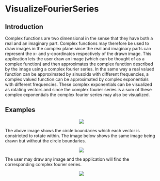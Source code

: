 # VisualizeFourierSeries

## Introduction
Complex functions are two dimensional in the sense that they have both a real and an imaginary part. Complex functions may therefore be used to draw images in the complex plane since the real and imaginary parts can represent the x- and y-coordinates respectively of the drawn image. This application lets the user draw an image (which can be thought of as a complex function) and then approximates the complex function described by the image using a complex fourier series. In the same way a real valued function can be approximated by sinusoids with different frequencies, a complex valued function can be approximated by complex exponentials with different frequencies. These complex exponentials can be visualized as rotating vectors and since the complex fourier series is a sum of these complex exponentials the complex fourier series may also be visualized.

## Examples

<p align="center">
  <img src="demoWithCircles.gif">
</p>

The above image shows the circle boundaries which each vector is constricted to rotate within. The image below shows the same image being drawn but without the circle boundaries.

<p align="center">
  <img src="demoWithoutCircles.gif">
</p>

The user may draw any image and the application will find the corresponding complex fourier series.

<p align="center">
  <img src="drawing.gif">
</p>
